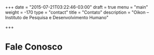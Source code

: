 +++
date = "2015-07-21T03:22:46-03:00"
draft = true
menu = "main"
weight = -170
type = "contact"
title = "Contato"
description = "Oikon – Instituto de Pesquisa e Desenvolvimento Humano"

+++

# Fale Conosco
